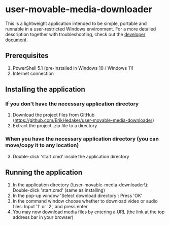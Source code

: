 # user-movable-media-downloader

This is a lightweight application intended to be simple, portable and runnable in a user-restricted Windows environment.
For a more detailed description together with troubleshooting, check out the [developer document](./docs/DEV.md).

## Prerequisites

1. PowerShell 5.1 (pre-installed in Windows 10 / Windows 11)
2. Internet connection

## Installing the application

### If you don't have the necessary application directory
1. Download the project files from GitHub (https://github.com/ErikHedaker/user-movable-media-downloader)
2. Extract the project .zip file to a directory
### When you have the necessary application directory (you can move/copy it to any location)
3. Double-click 'start.cmd' inside the application directory

## Running the application

1. In the application directory (\user-movable-media-downloader\\): Double-click 'start.cmd' (same as installing)
2. In the pop-up window 'Select download directory': Press 'OK'
3. In the command window choose whether to download video or audio files: Input '1' or '2', and press enter
4. You may now download media files by entering a URL (the link at the top address bar in your browser)